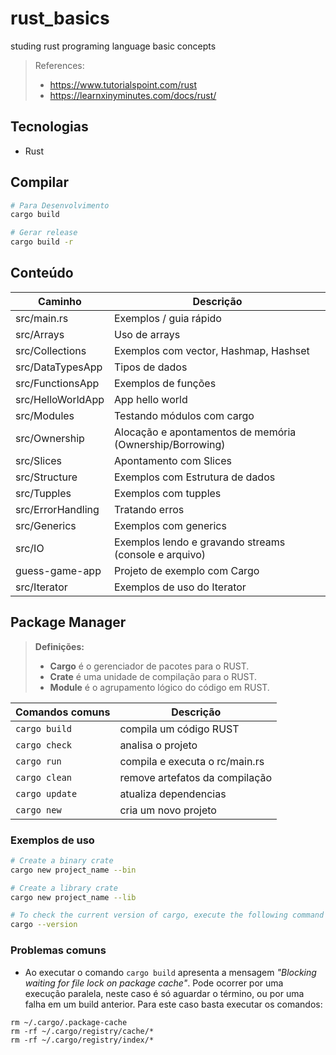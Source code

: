 # rust_basics
studing rust programing language basic concepts

> References: 
> - https://www.tutorialspoint.com/rust
> - https://learnxinyminutes.com/docs/rust/

## Tecnologias
- Rust

## Compilar
``` bash
# Para Desenvolvimento
cargo build

# Gerar release
cargo build -r
```

## Conteúdo
| Caminho             | Descrição                                                |
|---------------------|----------------------------------------------------------|
| src/main.rs         | Exemplos / guia rápido                                   |
| src/Arrays          | Uso de arrays                                            |
| src/Collections     | Exemplos com vector, Hashmap, Hashset                    |
| src/DataTypesApp    | Tipos de dados                                           |
| src/FunctionsApp    | Exemplos de funções                                      |
| src/HelloWorldApp   | App hello world                                          |
| src/Modules         | Testando módulos com cargo                               |
| src/Ownership       | Alocação e apontamentos de memória (Ownership/Borrowing) |
| src/Slices          | Apontamento com Slices                                   |
| src/Structure       | Exemplos com Estrutura de dados                          |
| src/Tupples         | Exemplos com tupples                                     |
| src/ErrorHandling   | Tratando erros                                           |
| src/Generics        | Exemplos com generics                                    |
| src/IO              | Exemplos lendo e gravando streams (console e arquivo)    |
| guess-game-app      | Projeto de exemplo com Cargo                             |
| src/Iterator        | Exemplos de uso do Iterator                              |

## Package Manager

> **Definições:**
> - **Cargo** é o gerenciador de pacotes para o RUST.
> - **Crate** é uma unidade de compilação para o RUST.
> - **Module** é o agrupamento lógico do código em RUST.

| **Comandos comuns** | Descrição                      |
|---------------------|--------------------------------|
| `cargo build`       | compila um código RUST         |
| `cargo check`       | analisa o projeto              |
| `cargo run`         | compila e executa o rc/main.rs |
| `cargo clean`       | remove artefatos da compilação |
| `cargo update`      | atualiza dependencias          |
| `cargo new`         | cria um novo projeto           |

### Exemplos de uso
``` bash
# Create a binary crate
cargo new project_name --bin

# Create a library crate
cargo new project_name --lib

# To check the current version of cargo, execute the following command −
cargo --version
```

### Problemas comuns

- Ao executar o comando `cargo build` apresenta a mensagem *"Blocking waiting for file lock on package cache"*. Pode ocorrer por uma execução paralela, neste caso é só aguardar o término, ou por uma falha em um build anterior. Para este caso basta executar os comandos:
```
rm ~/.cargo/.package-cache
rm -rf ~/.cargo/registry/cache/*
rm -rf ~/.cargo/registry/index/*
```
